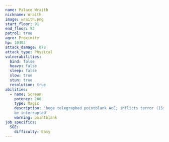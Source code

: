 ```yaml
---
name: Palace Wraith
nickname: Wraith
image: wraith.png
start_floor: 91
end_floor: 93
patrol: true
agro: Proximity
hp: 10403
attack_damage: 878
attack_type: Physical
vulnerabilities:
  bind: false
  heavy: false
  sleep: false
  slow: true
  stun: true
  resolution: true
abilities:
  - name: Scream
    potency: 200
    type: Magic
    description: 'huge telegraphed pointblank AoE; inflicts terror (15s); can
    be interrupted'
    warning: pointblank
job_specifics:
  SGE:
    difficulty: Easy
---
```

